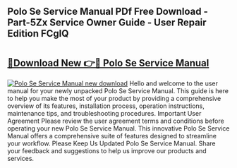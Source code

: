 ## Polo Se Service Manual PDf Free Download - Part-5Zx Service Owner Guide - User Repair Edition FCglQ

# <h2><a href="http://bc84773.oget.top/?id=Polo+Se+Service+Manual">🔗Download New 👉🔴 Polo Se Service Manual</a></h2>

[![Polo Se Service Manual new download](https://i.imgur.com/5g1atiW.png)](http://bc84773.oget.top/?id=Polo+Se+Service+Manual)
Hello and welcome to the user manual for your newly unpacked Polo Se Service Manual. This guide is here to help you make the most of your product by providing a comprehensive overview of its features, installation process, operation instructions, maintenance tips, and troubleshooting procedures. Important User Agreement Please review the user agreement terms and conditions before operating your new Polo Se Service Manual. This innovative Polo Se Service Manual offers a comprehensive suite of features designed to streamline your workflow. Please Keep Us Updated Polo Se Service Manual. Share your feedback and suggestions to help us improve our products and services.
